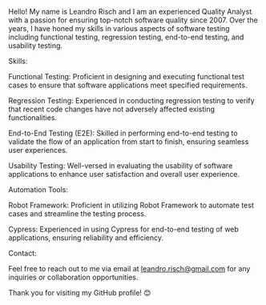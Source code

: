 Hello! My name is Leandro Risch and I am an experienced Quality Analyst with a passion for ensuring top-notch software quality since 2007. Over the years, I have honed my skills in various aspects of software testing including functional testing, regression testing, end-to-end testing, and usability testing.

Skills:

Functional Testing: Proficient in designing and executing functional test cases to ensure that software applications meet specified requirements.

Regression Testing: Experienced in conducting regression testing to verify that recent code changes have not adversely affected existing functionalities.

End-to-End Testing (E2E): Skilled in performing end-to-end testing to validate the flow of an application from start to finish, ensuring seamless user experiences.

Usability Testing: Well-versed in evaluating the usability of software applications to enhance user satisfaction and overall user experience.

Automation Tools:

Robot Framework: Proficient in utilizing Robot Framework to automate test cases and streamline the testing process.

Cypress: Experienced in using Cypress for end-to-end testing of web applications, ensuring reliability and efficiency.

Contact:

Feel free to reach out to me via email at leandro.risch@gmail.com for any inquiries or collaboration opportunities.

Thank you for visiting my GitHub profile! 😊

